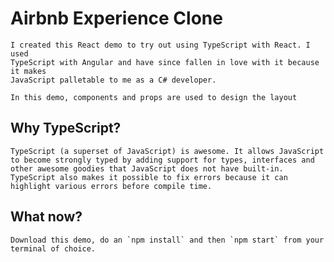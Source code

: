 # Airbnb Experience Clone

    I created this React demo to try out using TypeScript with React. I used
    TypeScript with Angular and have since fallen in love with it because it makes
    JavaScript palletable to me as a C# developer.

    In this demo, components and props are used to design the layout

## Why TypeScript?

    TypeScript (a superset of JavaScript) is awesome. It allows JavaScript to become strongly typed by adding support for types, interfaces and other awesome goodies that JavaScript does not have built-in. TypeScript also makes it possible to fix errors because it can highlight various errors before compile time.

## What now?

    Download this demo, do an `npm install` and then `npm start` from your terminal of choice.
